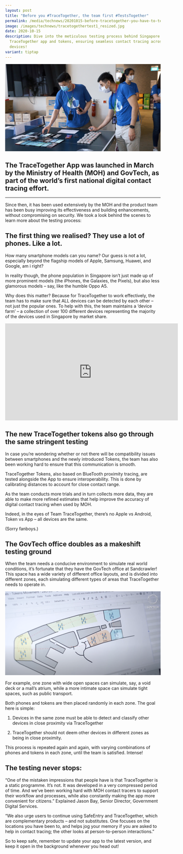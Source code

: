 ```yaml
---
layout: post
title: "Before you #TraceTogether, the team first #TestsTogether"
permalink: /media/technews/20201015-before-tracetogether-you-have-to-testtogether/
image: /images/technews/tracetogethertest1_resized.jpg
date: 2020-10-15
description: Dive into the meticulous testing process behind Singapore's
  TraceTogether app and tokens, ensuring seamless contact tracing across all
  devices!
variant: tiptap
---
```

![Testing both phones and the TraceTogether Token](/images/technews/tracetogethertest1.jpg)

## The TraceTogether App was launched in March by the Ministry of Health (MOH) and GovTech, as part of the world’s first national digital contact tracing effort.  


---
Since then, it has been used extensively by the MOH and the product team has been busy improving its effectiveness and building enhancements, without compromising on security. We took a look behind the scenes to learn more about the testing process:

## The first thing we realised? They use a lot of phones. Like a lot. 

How many smartphone models can you name? Our guess is not a lot, especially beyond the flagship models of Apple, Samsung, Huawei, and Google, am i right? 


In reality though, the phone population in Singapore isn’t just made up of more prominent models (the iPhones, the Galaxies, the Pixels), but also less glamorous models – say, like the humble Oppo A5. 

Why does this matter? Because for TraceTogether to work effectively, the team has to make sure that ALL devices can be detected by each other – not just the popular ones. To help with this, the team maintains a ‘device farm’ – a collection of over 100 different devices representing the majority of the devices used in Singapore by market share. 

<iframe width="560" height="315" src="https://www.youtube.com/embed/4H-_TZsrObA" frameborder="0" allow="accelerometer; autoplay; clipboard-write; encrypted-media; gyroscope; picture-in-picture" allowfullscreen=""></iframe>

## The new TraceTogether tokens also go through the same stringent testing 

In case you’re wondering whether or not there will be compatibility issues between smartphones and the newly introduced Tokens, the team has also been working hard to ensure that this communication is smooth. 

TraceTogether Tokens, also based on BlueTooth proximity tracing, are tested alongside the App to ensure interoperability. This is done by calibrating distances to account for close contact range. 

As the team conducts more trials and in turn collects more data, they are able to make more refined estimates that help improve the accuracy of digital contact tracing when used by MOH.

Indeed, in the eyes of Team TraceTogether, there’s no Apple vs Android, Token vs App – all devices are the same. 


(Sorry fanboys.)

## The GovTech office doubles as a makeshift testing ground

When the team needs a conducive environment to simulate real world conditions, it’s fortunate that they have the GovTech office at Sandcrawler! This space has a wide variety of different office layouts, and is divided into different zones, each simulating different types of areas that TraceTogether needs to operate in. 

![The GovTech office as a testing ground](/images/technews/tracetogethertest2.png)

For example, one zone with wide open spaces can simulate, say, a void deck or a mall’s atrium, while a more intimate space can simulate tight spaces, such as public transport. 

Both phones and tokens are then placed randomly in each zone. The goal here is simple:

1) Devices in the same zone must be able to detect and classify other devices in close proximity via TraceTogether

2) TraceTogether should not deem other devices in different zones as being in close proximity.

This process is repeated again and again, with varying combinations of phones and tokens in each zone, until the team is satisfied. Intense!


## The testing never stops: 

“One of the mistaken impressions that people have is that TraceTogether is a static programme. It’s not. It was developed in a very compressed period of time. And we’ve been working hard with MOH contact tracers to support their workflow and processes, while also constantly making the app more convenient for citizens.” Explained Jason Bay, Senior Director, Government Digital Services. 

“We also urge users to continue using SafeEntry and TraceTogether, which are complementary products – and not substitutes. One focuses on the locations you have been to, and helps jog your memory if you are asked to help in contact tracing; the other looks at person-to-person interactions.”

So to keep safe, remember to update your app to the latest version, and keep it open in the background whenever you head out!